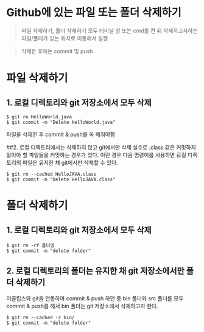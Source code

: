 # Github에 있는 파일 또는 폴더 삭제하기

> 파일 삭제하기, 폴더 삭제하기 모두 터미널 창 또는 cmd를 켠 뒤 삭제하고자하는 파일/폴더가 있는 위치로 이동해서 실행

> 삭제한 후에는 commit 및 push

# 파일  삭제하기
## 1. 로컬 디렉토리와 git 저장소에서 모두 삭제
```
$ git rm HelloWorld.java
$ git commit -m "Delete HelloWorld.java"
```
파일을 삭제한 후 commit & push를 꼭 해줘야함


##2. 로컬 디렉토리에서는 삭제하지 않고 git에서만 삭제
실수로 .class 같은 커밋하지 말아야 할 파일들을 커밋하는 경우가 있다.
이런 경우 다음 명령어를 사용하면 로컬 디렉토리의 파일은 유지한 채 git에서만 삭제할 수 있다.

```
$ git rm --cached HelloJAVA.class
$ git commit -m "Delete HelloJAVA.class"
```

# 폴더 삭제하기
## 1. 로컬 디렉토리와 git 저장소에서 모두 삭제
```
$ git rm -rf 폴더명
$ git commit -m "delete folder"
```

## 2. 로컬 디렉토리의 폴더는 유지한 채 git 저장소에서만 폴더 삭제하기

이클립스와 git을 연동하여 commit & push 하던 중 bin 폴더와 src 폴더를 모두 commit & push를 해서 bin 폴더는 git 저장소에서 삭제하고자 한다.

```
$ git rm --cached -r bin/
$ git commit -m "delete folder"
```
